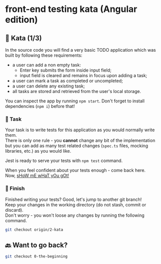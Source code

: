 # front-end testing kata (Angular edition)

## 🥋 Kata (1/3)

In the source code you will find a very basic TODO application which was built by following these requirements:

- a user can add a non empty task:
  - Enter key submits the form inside input field;
  - input field is cleared and remains in focus upon adding a task;
- a user can mark a task as completed or uncompleted;
- a user can delete any existing task;
- all tasks are stored and retrieved from the user's local storage.

You can inspect the app by running `npm start`. Don't forget to install dependencies (`npm i`) before that!

### 📎 Task

Your task is to write tests for this application as you would normally write them.  
There is only one rule - you **cannot** change any bit of the implementation but you can add as many test related changes (`spec.ts` files, mocking libraries, etc.) as you would like.

Jest is ready to serve your tests with `npm test` command.

When you feel confident about your tests enough - come back here.  
Now, [sHoW mE wHaT yOu gOt!](https://www.youtube.com/watch?v=m1fZ7Ap6ebs)

### 🏁 Finish

Finished writing your tests? Good, let's jump to another git branch!  
Keep your changes in the working directory (do not stash, commit or discard).  
Don't worry - you won't loose any changes by running the following command.

```sh
git checkout origin/2-kata
```

## 🔙 Want to go back?

```sh
git checkout 0-the-beginning
```

